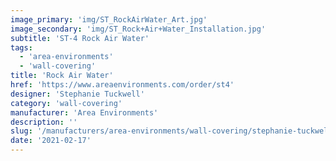 ```yaml
---
image_primary: 'img/ST_RockAirWater_Art.jpg'
image_secondary: 'img/ST_Rock+Air+Water_Installation.jpg'
subtitle: 'ST-4 Rock Air Water'
tags:
  - 'area-environments'
  - 'wall-covering'
title: 'Rock Air Water'
href: 'https://www.areaenvironments.com/order/st4'
designer: 'Stephanie Tuckwell'
category: 'wall-covering'
manufacturer: 'Area Environments'
description: ''
slug: '/manufacturers/area-environments/wall-covering/stephanie-tuckwell-rock-air-water'
date: '2021-02-17'
---
```

